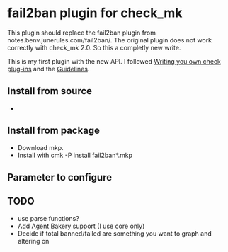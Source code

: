 # fail2ban plugin for check_mk
This plugin should replace the fail2ban plugin from notes.benv.junerules.com/fail2ban/.
The original plugin does not work correctly with check_mk 2.0. So this a completly new write.

This is my first plugin with the new API. 
I followed [Writing you own check plug-ins](https://docs.checkmk.com/latest/en/devel_check_plugins.html) and the [Guidelines](https://docs.checkmk.com/latest/en/dev_guidelines.html).

## Install from source 
* 

## Install from package
* Download mkp.
* Install with cmk -P install fail2ban*.mkp

## Parameter to configure

## TODO
* use parse functions?
* Add Agent Bakery support (I use core only)
* Decide if total banned/failed are something you want to graph and altering on
